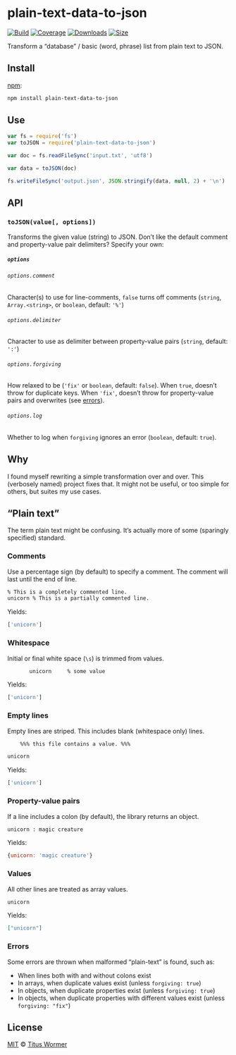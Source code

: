 # plain-text-data-to-json

[![Build][build-badge]][build]
[![Coverage][coverage-badge]][coverage]
[![Downloads][downloads-badge]][downloads]
[![Size][size-badge]][size]

Transform a “database” / basic (word, phrase) list from plain text to JSON.

## Install

[npm][]:

```sh
npm install plain-text-data-to-json
```

## Use

```js
var fs = require('fs')
var toJSON = require('plain-text-data-to-json')

var doc = fs.readFileSync('input.txt', 'utf8')

var data = toJSON(doc)

fs.writeFileSync('output.json', JSON.stringify(data, null, 2) + '\n')
```

## API

### `toJSON(value[, options])`

Transforms the given value (string) to JSON.
Don’t like the default comment and property-value pair delimiters?
Specify your own:

##### `options`

###### `options.comment`

Character(s) to use for line-comments, `false` turns off comments (`string`,
`Array.<string>`, or `boolean`, default: `'%'`)

###### `options.delimiter`

Character to use as delimiter between property-value pairs (`string`, default:
`':'`)

###### `options.forgiving`

How relaxed to be (`'fix'` or `boolean`, default: `false`).
When `true`, doesn’t throw for duplicate keys.
When `'fix'`, doesn’t throw for property-value pairs and overwrites (see
[errors][]).

###### `options.log`

Whether to log when `forgiving` ignores an error (`boolean`, default: `true`).

## Why

I found myself rewriting a simple transformation over and over.
This (verbosely named) project fixes that.
It might not be useful, or too simple for others, but suites my use cases.

## “Plain text”

The term plain text might be confusing.
It’s actually more of some (sparingly specified) standard.

### Comments

Use a percentage sign (by default) to specify a comment.
The comment will last until the end of line.

```txt
% This is a completely commented line.
unicorn % This is a partially commented line.
```

Yields:

```js
['unicorn']
```

### Whitespace

Initial or final white space (`\s`) is trimmed from values.

```txt
       unicorn     % some value
```

Yields:

```js
['unicorn']
```

### Empty lines

Empty lines are striped.
This includes blank (whitespace only) lines.

```txt
    %%% this file contains a value. %%%

unicorn
```

Yields:

```js
['unicorn']
```

### Property-value pairs

If a line includes a colon (by default), the library returns an object.

```txt
unicorn : magic creature
```

Yields:

```js
{unicorn: 'magic creature'}
```

### Values

All other lines are treated as array values.

```txt
unicorn
```

Yields:

```json
["unicorn"]
```

### Errors

Some errors are thrown when malformed “plain-text” is found, such as:

*   When lines both with and without colons exist
*   In arrays, when duplicate values exist (unless `forgiving: true`)
*   In objects, when duplicate properties exist (unless `forgiving: true`)
*   In objects, when duplicate properties with different values exist (unless
    `forgiving: "fix"`)

## License

[MIT][license] © [Titus Wormer][author]

<!-- Definitions -->

[build-badge]: https://github.com/wooorm/plain-text-data-to-json/workflows/main/badge.svg

[build]: https://github.com/wooorm/plain-text-data-to-json/actions

[coverage-badge]: https://img.shields.io/codecov/c/github/wooorm/plain-text-data-to-json.svg

[coverage]: https://codecov.io/github/wooorm/plain-text-data-to-json

[downloads-badge]: https://img.shields.io/npm/dm/plain-text-data-to-json.svg

[downloads]: https://www.npmjs.com/package/plain-text-data-to-json

[size-badge]: https://img.shields.io/bundlephobia/minzip/plain-text-data-to-json.svg

[size]: https://bundlephobia.com/result?p=plain-text-data-to-json

[npm]: https://docs.npmjs.com/cli/install

[license]: license

[author]: https://wooorm.com

[errors]: #errors
